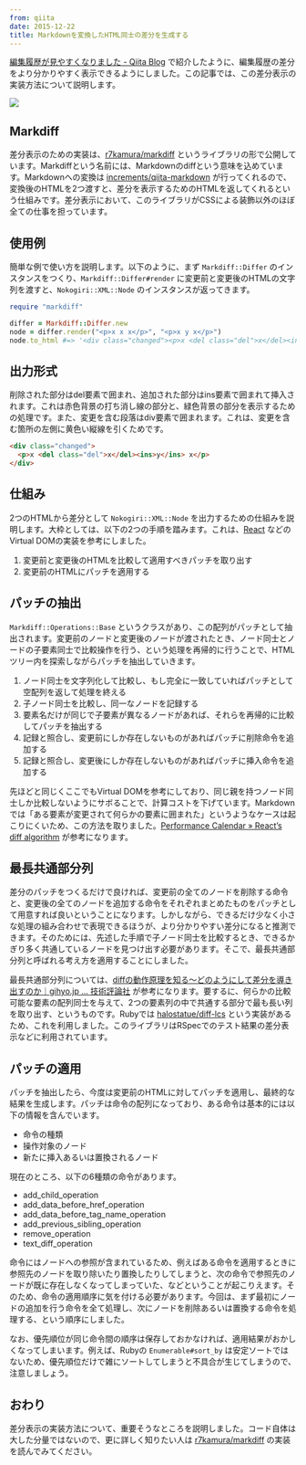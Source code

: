 ```yaml
---
from: qiita
date: 2015-12-22
title: Markdownを変換したHTML同士の差分を生成する
---
```


[編集履歴が見やすくなりました - Qiita Blog](http://blog.qiita.com/post/135631147364/rich-diff) で紹介したように、編集履歴の差分をより分かりやすく表示できるようにしました。この記事では、この差分表示の実装方法について説明します。

![](https://qiita-image-store.s3.amazonaws.com/0/4365/1d1b12de-0cb2-b65f-8c7e-3b8bd1103029.png)

## Markdiff
差分表示のための実装は、[r7kamura/markdiff](https://github.com/r7kamura/markdiff/) というライブラリの形で公開しています。Markdiffという名前には、Markdownのdiffという意味を込めています。Markdownへの変換は [increments/qiita-markdown](https://github.com/increments/qiita-markdown) が行ってくれるので、変換後のHTMLを2つ渡すと、差分を表示するためのHTMLを返してくれるという仕組みです。差分表示において、このライブラリがCSSによる装飾以外のほぼ全ての仕事を担っています。

## 使用例
簡単な例で使い方を説明します。以下のように、まず `Markdiff::Differ` のインスタンスをつくり、`Markdiff::Differ#render` に変更前と変更後のHTMLの文字列を渡すと、`Nokogiri::XML::Node` のインスタンスが返ってきます。

```rb
require "markdiff"

differ = Markdiff::Differ.new
node = differ.render("<p>x x x</p>", "<p>x y x</p>")
node.to_html #=> '<div class="changed"><p>x <del class="del">x</del><ins>y</ins> x</p></div>'
```

## 出力形式
削除された部分はdel要素で囲まれ、追加された部分はins要素で囲まれて挿入されます。これは赤色背景の打ち消し線の部分と、緑色背景の部分を表示するための処理です。また、変更を含む段落はdiv要素で囲まれます。これは、変更を含む箇所の左側に黄色い縦線を引くためです。

```html
<div class="changed">
  <p>x <del class="del">x</del><ins>y</ins> x</p>
</div>
```

## 仕組み
2つのHTMLから差分として `Nokogiri::XML::Node` を出力するための仕組みを説明します。大枠としては、以下の2つの手順を踏みます。これは、[React](https://facebook.github.io/react/) などのVirtual DOMの実装を参考にしました。

1. 変更前と変更後のHTMLを比較して適用すべきパッチを取り出す
2. 変更前のHTMLにパッチを適用する

## パッチの抽出
`Markdiff::Operations::Base` というクラスがあり、この配列がパッチとして抽出されます。変更前のノードと変更後のノードが渡されたとき、ノード同士とノードの子要素同士で比較操作を行う、という処理を再帰的に行うことで、HTMLツリー内を探索しながらパッチを抽出していきます。

1. ノード同士を文字列化して比較し、もし完全に一致していればパッチとして空配列を返して処理を終える
1. 子ノード同士を比較し、同一なノードを記録する
1. 要素名だけが同じで子要素が異なるノードがあれば、それらを再帰的に比較してパッチを抽出する
1. 記録と照合し、変更前にしか存在しないものがあればパッチに削除命令を追加する
1. 記録と照合し、変更後にしか存在しないものがあればパッチに挿入命令を追加する

先ほどと同じくここでもVirtual DOMを参考にしており、同じ親を持つノード同士しか比較しないようにサボることで、計算コストを下げています。Markdownでは「ある要素が変更されて何らかの要素に囲まれた」というようなケースは起こりにくいため、この方法を取りました。[Performance Calendar » React’s diff algorithm](http://calendar.perfplanet.com/2013/diff/) が参考になります。

## 最長共通部分列
差分のパッチをつくるだけで良ければ、変更前の全てのノードを削除する命令と、変更後の全てのノードを追加する命令をそれぞれまとめたものをパッチとして用意すれば良いということになります。しかしながら、できるだけ少なく小さな処理の組み合わせで表現できるほうが、より分かりやすい差分になると推測できます。そのためには、先述した手順で子ノード同士を比較するとき、できるかぎり多く共通しているノードを見つけ出す必要があります。そこで、最長共通部分列と呼ばれる考え方を適用することにしました。

最長共通部分列については、[diffの動作原理を知る～どのようにして差分を導き出すのか｜gihyo.jp … 技術評論社](http://gihyo.jp/dev/column/01/prog/2011/diff_sd200906) が参考になります。要するに、何らかの比較可能な要素の配列同士を与えて、2つの要素列の中で共通する部分で最も長い列を取り出す、というものです。Rubyでは [halostatue/diff-lcs](https://github.com/halostatue/diff-lcs) という実装があるため、これを利用しました。このライブラリはRSpecでのテスト結果の差分表示などに利用されています。

## パッチの適用
パッチを抽出したら、今度は変更前のHTMLに対してパッチを適用し、最終的な結果を生成します。パッチは命令の配列になっており、ある命令は基本的には以下の情報を含んでいます。

- 命令の種類
- 操作対象のノード
- 新たに挿入あるいは置換されるノード

現在のところ、以下の6種類の命令があります。

- add_child_operation
- add_data_before_href_operation
- add_data_before_tag_name_operation
- add_previous_sibling_operation
- remove_operation
- text_diff_operation

命令にはノードへの参照が含まれているため、例えばある命令を適用するときに参照先のノードを取り除いたり置換したりしてしまうと、次の命令で参照先のノードが既に存在しなくなってしまっていた、などということが起こりえます。そのため、命令の適用順序に気を付ける必要があります。今回は、まず最初にノードの追加を行う命令を全て処理し、次にノードを削除あるいは置換する命令を処理する、という順序にしました。

なお、優先順位が同じ命令間の順序は保存しておかなければ、適用結果がおかしくなってしまいます。例えば、Rubyの `Enumerable#sort_by` は安定ソートではないため、優先順位だけで雑にソートしてしまうと不具合が生じてしまうので、注意しましょう。

## おわり
差分表示の実装方法について、重要そうなところを説明しました。コード自体は大した分量ではないので、更に詳しく知りたい人は [r7kamura/markdiff](https://github.com/r7kamura/markdiff/) の実装を読んでみてください。
